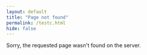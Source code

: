 ```yaml
---
layout: default
title: "Page not found"
permalink: /testc.html
hide: false
---
```

Sorry, the requested page wasn't found on the server.
